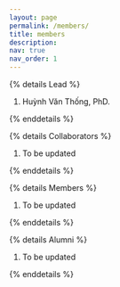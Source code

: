 ```yaml
---
layout: page
permalink: /members/
title: members
description:
nav: true
nav_order: 1
---
```



{% details Lead %}

<ol class=space_list>

  <li> Huỳnh Văn Thống, PhD. </li>

</ol>
{% enddetails %}

{% details Collaborators %}

<ol class=space_list>
    <li> To be updated </li>
</ol>
{% enddetails %}

{% details Members %}
<ol class=space_list>
    <li> To be updated </li>
</ol>
{% enddetails %}

{% details Alumni %}
<ol class=space_list>
    <li> To be updated </li>
</ol>
{% enddetails %}
